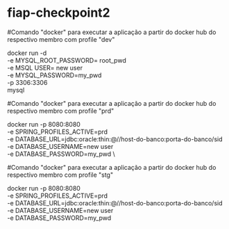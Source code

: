 # fiap-checkpoint2

#Comando "docker" para executar a aplicação a partir do docker hub do respectivo membro com profile "dev"

docker run -d \
-e MYSQL_ROOT_PASSWORD= root_pwd \
-e MSQL USER= new user \
-e MYSQL_PASSWORD=my_pwd\
-p 3306:3306 \
mysql


#Comando "docker" para executar a aplicação a partir do docker hub do respectivo membro com profile "prd"

docker run -p 8080:8080 \
-e SPRING_PROFILES_ACTIVE=prd \
-e DATABASE_URL=jdbc:oracle:thin:@//host-do-banco:porta-do-banco/sid \
-e DATABASE_USERNAME=new user \
-e DATABASE_PASSWORD=my_pwd \



#Comando "docker" para executar a aplicação a partir do docker hub do respectivo membro com profile "stg"

docker run -p 8080:8080 \
-e SPRING_PROFILES_ACTIVE=prd \
-e DATABASE_URL=jdbc:oracle:thin:@//host-do-banco:porta-do-banco/sid \
-e DATABASE_USERNAME=new user \
-e DATABASE_PASSWORD=my_pwd
